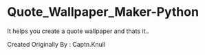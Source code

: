 # Quote_Wallpaper_Maker-Python
It helps you create a quote wallpaper and thats it..

Created Originally By : Captn.Knull
